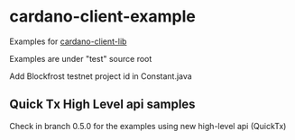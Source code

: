# cardano-client-example

Examples for [cardano-client-lib](https://github.com/bloxbean/cardano-client-lib)

Examples are under "test" source root

Add Blockfrost testnet project id in Constant.java


## Quick Tx High Level api samples

Check in branch 0.5.0 for the examples using new high-level api (QuickTx)
